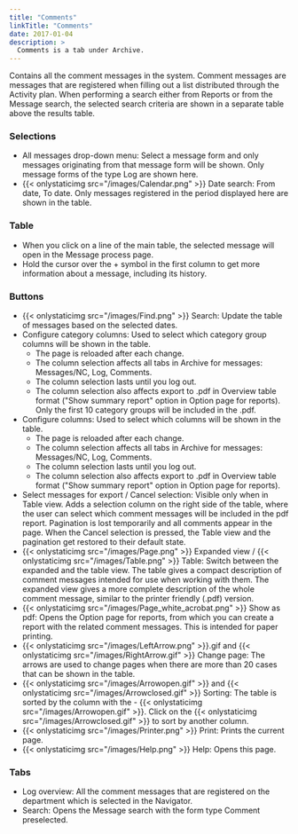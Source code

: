 ```yaml
---
title: "Comments"
linkTitle: "Comments"
date: 2017-01-04
description: >
  Comments is a tab under Archive.
---
```

Contains all the comment messages in the system. Comment messages are messages that are registered when filling out a list distributed through the Activity plan. When performing a search either from Reports or from the Message search, the selected search criteria are shown in a separate table above the results table.

### Selections

- All messages drop-down menu: Select a message form and only messages originating from that message form will be shown. Only message forms of the type Log are shown here.
- {{< onlystaticimg src="/images/Calendar.png" >}} Date search: From date, To date. Only messages registered in the period displayed here are shown in the table.

### Table

- When you click on a line of the main table, the selected message will open in the Message process page.
- Hold the cursor over the + symbol in the first column to get more information about a message, including its history.

### Buttons

- {{< onlystaticimg src="/images/Find.png" >}} Search: Update the table of messages based on the selected dates.
- Configure category columns: Used to select which category group columns will be shown in the table.
  - The page is reloaded after each change.
  - The column selection affects all tabs in Archive for messages: Messages/NC, Log, Comments.
  - The column selection lasts until you log out.
  - The column selection also affects export to .pdf in Overview table format ("Show summary report" option in Option page for reports). Only the first 10 category groups will be included in the .pdf.
- Configure columns: Used to select which columns will be shown in the table.
  - The page is reloaded after each change.
  - The column selection affects all tabs in Archive for messages: Messages/NC, Log, Comments.
  - The column selection lasts until you log out.
  - The column selection also affects export to .pdf in Overview table format ("Show summary report" option in Option page for reports).
- Select messages for export / Cancel selection: Visible only when in Table view. Adds a selection column on the right side of the table, where the user can select which comment messages will be included in the pdf report. Pagination is lost temporarily and all comments appear in the page. When the Cancel selection is pressed, the Table view and the pagination get restored to their default state.
- {{< onlystaticimg src="/images/Page.png" >}} Expanded view / {{< onlystaticimg src="/images/Table.png" >}} Table: Switch between the expanded and the table view. The table gives a compact description of comment messages intended for use when working with them. The expanded view gives a more complete description of the whole comment message, similar to the printer friendly (.pdf) version.
- {{< onlystaticimg src="/images/Page_white_acrobat.png" >}} Show as pdf: Opens the Option page for reports, from which you can create a report with the related comment messages. This is intended for paper printing.
- {{< onlystaticimg src="/images/LeftArrow.png" >}}.gif and {{< onlystaticimg src="/images/RightArrow.gif" >}} Change page: The arrows are used to change pages when there are more than 20 cases that can be shown in the table.
- {{< onlystaticimg src="/images/Arrowopen.gif" >}} and {{< onlystaticimg src="/images/Arrowclosed.gif" >}} Sorting: The table is sorted by the column with the - {{< onlystaticimg src="/images/Arrowopen.gif" >}}. Click on the {{< onlystaticimg src="/images/Arrowclosed.gif" >}} to sort by another column.
- {{< onlystaticimg src="/images/Printer.png" >}} Print: Prints the current page.
- {{< onlystaticimg src="/images/Help.png" >}} Help: Opens this page.

### Tabs

- Log overview: All the comment messages that are registered on the department which is selected in the Navigator.
- Search: Opens the Message search with the form type Comment preselected.
